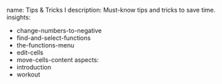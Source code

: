 name: Tips & Tricks I
description: Must-know tips and tricks to save time.
insights:
  - change-numbers-to-negative
  - find-and-select-functions
  - the-functions-menu
  - edit-cells
  - move-cells-content
aspects:
  - introduction
  - workout
 
